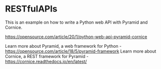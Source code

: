 # RESTfulAPIs
This is an example on how to write a Python web API with Pyramid and Cornice.

https://opensource.com/article/20/1/python-web-api-pyramid-cornice

Learn more about Pyramid, a web framework for Python - https://opensource.com/article/18/5/pyramid-framework
Learn more about Cornice, a REST framework for Pyramid - https://cornice.readthedocs.io/en/latest/